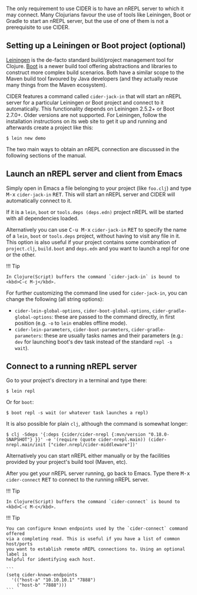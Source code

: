 The only requirement to use CIDER is to have an nREPL server to which it may
connect. Many Clojurians favour the use of tools like Leiningen, Boot or Gradle
to start an nREPL server, but the use of one of them is not a prerequisite to
use CIDER.

## Setting up a Leiningen or Boot project (optional)

[Leiningen](https://leiningen.org) is the de-facto standard build/project
management tool for Clojure. [Boot](http://boot-clj.com) is a newer build tool
offering abstractions and libraries to construct more complex build
scenarios. Both have a similar scope to the Maven build tool favoured by Java
developers (and they actually reuse many things from the Maven ecosystem).

CIDER features a command called `cider-jack-in` that will start an nREPL server
for a particular Leiningen or Boot project and connect to it automatically.
This functionality depends on Leiningen 2.5.2+ or Boot
2.7.0+. Older versions are not supported. For Leiningen, follow the installation
instructions on its web site to get it up and running and afterwards create a
project like this:

```
$ lein new demo
```

The two main ways to obtain an nREPL connection are discussed in the following sections of the manual.

## Launch an nREPL server and client from Emacs

Simply open in Emacs a file belonging to your project (like `foo.clj`) and type
<kbd>M-x</kbd> `cider-jack-in` <kbd>RET</kbd>. This will start an nREPL server
and CIDER will automatically connect to it.

If it is a `lein`, `boot` or `tools.deps (deps.edn)` project nREPL will be
started with all dependencies loaded.

Alternatively you can use <kbd>C-u M-x</kbd> `cider-jack-in` <kbd>RET</kbd> to
specify the name of a `lein`, `boot` or `tools.deps` project, without having to
visit any file in it. This option is also useful if your project contains some
combination of `project.clj`, `build.boot` and `deps.edn` and you want to launch
a repl for one or the other.


!!! Tip

    In Clojure(Script) buffers the command `cider-jack-in` is bound to <kbd>C-c M-j</kbd>.

For further customizing the command line used for `cider-jack-in`, you can
change the following (all string options):

 * `cider-lein-global-options`, `cider-boot-global-options`, `cider-gradle-global-options`: these are passed to the command directly, in first position (e.g. `-o` to `lein` enables offline mode).
 * `cider-lein-parameters`, `cider-boot-parameters`, `cider-gradle-parameters`: these are usually tasks names and their parameters (e.g.: `dev` for launching boot's dev task instead of the standard `repl -s  wait`).

## Connect to a running nREPL server

Go to your project's directory in a terminal and type there:

```
$ lein repl
```

Or for `boot`:

```
$ boot repl -s wait (or whatever task launches a repl)
```

It is also possible for plain `clj`, although the command is somewhat longer:

```
$ clj -Sdeps '{:deps {cider/cider-nrepl {:mvn/version "0.18.0-SNAPSHOT"} }}' -e '(require (quote cider-nrepl.main)) (cider-nrepl.main/init ["cider.nrepl/cider-middleware"])'
```

Alternatively you can start nREPL either manually or by the facilities
provided by your project's build tool (Maven, etc).

After you get your nREPL server running, go back to Emacs.  Type there
<kbd>M-x</kbd> `cider-connect` <kbd>RET</kbd> to connect to the
running nREPL server.

!!! Tip

    In Clojure(Script) buffers the command `cider-connect` is bound to <kbd>C-c M-c</kbd>.

!!! Tip

    You can configure known endpoints used by the `cider-connect` command offered
    via a completing read. This is useful if you have a list of common host/ports
    you want to establish remote nREPL connections to. Using an optional label is
    helpful for identifying each host.

    ```
    (setq cider-known-endpoints
      '(("host-a" "10.10.10.1" "7888")
        ("host-b" "7888")))
    ```

